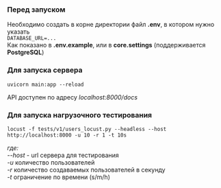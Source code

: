 ### Перед запуском
Необходимо создать в корне директории файл **.env**, в котором нужно указать  
```DATABASE_URL=...```  
Как показано в **.env.example**, или в **core.settings** (поддерживается **PostgreSQL**)

### Для запуска сервера  
```
uvicorn main:app --reload
```  
  
API доступен по адресу *localhost:8000/docs*

### Для запуска нагрузочного тестирования  
```
locust -f tests/v1/users_locust.py --headless --host http://localhost:8000 -u 10 -r 1 -t 10s
```  
  
*где:*  
*--host* - url сервера для тестирования  
*-u* количество пользователей  
*-r* количество создаваемых пользователей в секунду  
*-t* ограничение по времени (s/m/h)  
  
